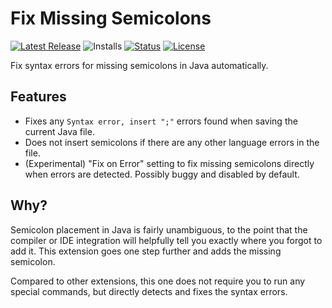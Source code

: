 # Fix Missing Semicolons

[![Latest Release](https://flat.badgen.net/github/release/cpulvermacher/fix-missing-semicolons)](https://github.com/cpulvermacher/fix-missing-semicolons/releases)
![Installs](https://vsmarketplacebadges.dev/installs-short/cpulvermacher.fix-missing-semicolons.svg)
[![Status](https://flat.badgen.net/github/checks/cpulvermacher/fix-missing-semicolons)](https://github.com/cpulvermacher/fix-missing-semicolons/actions/workflows/node.js.yml)
[![License](https://flat.badgen.net/github/license/cpulvermacher/fix-missing-semicolons)](./LICENSE)

Fix syntax errors for missing semicolons in Java automatically.

## Features
- Fixes any `Syntax error, insert ";"` errors found when saving the current Java file.
- Does not insert semicolons if there are any other language errors in the file.
- (Experimental) "Fix on Error" setting to fix missing semicolons directly when errors are detected. Possibly buggy and disabled by default.

## Why?
Semicolon placement in Java is fairly unambiguous, to the point that the compiler or IDE integration will helpfully tell you exactly where you forgot to add it.
This extension goes one step further and adds the missing semicolon.

Compared to other extensions, this one does not require you to run any special commands, but directly detects and fixes the syntax errors.